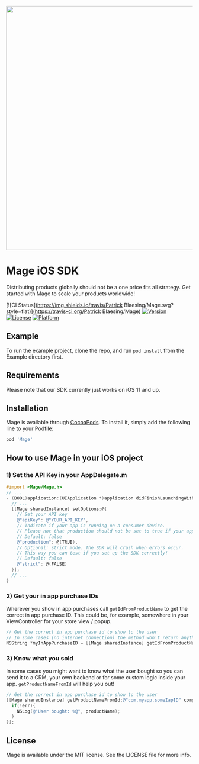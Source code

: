 <p align="center"><a href="https://www.getmage.io/"><img width="660" src="https://uploads-ssl.webflow.com/5eb96fb23eccf7fcdeb3d89f/5ef20b997a17d70677effb6f_header.svg"></a></p>

# Mage iOS SDK

Distributing products globally should not be a one price fits all strategy. Get started with Mage to scale your products worldwide!

[![CI Status](https://img.shields.io/travis/Patrick Blaesing/Mage.svg?style=flat)](https://travis-ci.org/Patrick Blaesing/Mage)
[![Version](https://img.shields.io/cocoapods/v/Mage.svg?style=flat)](https://cocoapods.org/pods/Mage)
[![License](https://img.shields.io/cocoapods/l/Mage.svg?style=flat)](https://cocoapods.org/pods/Mage)
[![Platform](https://img.shields.io/cocoapods/p/Mage.svg?style=flat)](https://cocoapods.org/pods/Mage)

## Example

To run the example project, clone the repo, and run `pod install` from the Example directory first.

## Requirements
Please note that our SDK currently just works on iOS 11 and up.

## Installation

Mage is available through [CocoaPods](https://cocoapods.org). To install
it, simply add the following line to your Podfile:

```ruby
pod 'Mage'
```

## How to use Mage in your iOS project

### 1) Set the API Key in your AppDelegate.m

```objective-c
#import <Mage/Mage.h>
// ...
- (BOOL)application:(UIApplication *)application didFinishLaunchingWithOptions:(NSDictionary *)launchOptions{
  // ...
  [[Mage sharedInstance] setOptions:@{
    // Set your API key
    @"apiKey": @"YOUR_API_KEY",
    // Indicate if your app is running on a consumer device.
    // Please not that production should not be set to true if your app runs on real testing devices!
    // Default: false
    @"production": @(TRUE),
    // Optional: strict mode. The SDK will crash when errors occur.
    // This way you can test if you set up the SDK correctly!
    // Default: false
    @"strict": @(FALSE)
  }];
  // ...
}
```

### 2) Get your in app purchase IDs

Wherever you show in app purchases call `getIdFromProductName` to get the correct in app purchase ID. This could be, for example, somewhere in your ViewController for your store view / popup.

```objective-c
// Get the correct in app purchase id to show to the user
// In some cases (no internet connection) the method won't return anything so defining a fallback is not a bad idea!
NSString *myInAppPurchaseID = [[Mage sharedInstance] getIdFromProductName:@"MyProduct" withFallback:@"com.myapp.fallbackID"]
```

### 3) Know what you sold

In some cases you might want to know what the user bought so you can send it to a CRM,
your own backend or for some custom logic inside your app. `getProductNameFromId` will help you out!

```objective-c
// Get the correct in app purchase id to show to the user
[[Mage sharedInstance] getProductNameFromId:@"com.myapp.someIapID" completionHandler:^(NSError * _Nonnull err, NSString * _Nonnull productName) {
  if(!err){
    NSLog(@"User bought: %@", productName);
  }
}];
```


## License

Mage is available under the MIT license. See the LICENSE file for more info.
